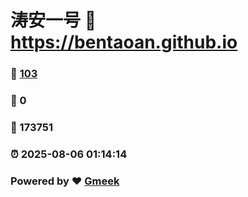# 涛安一号 :link: https://bentaoan.github.io 
### :page_facing_up: [103](https://bentaoan.github.io/tag.html) 
### :speech_balloon: 0 
### :hibiscus: 173751 
### :alarm_clock: 2025-08-06 01:14:14 
### Powered by :heart: [Gmeek](https://github.com/Meekdai/Gmeek)

